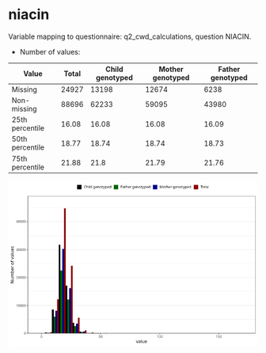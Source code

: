 # niacin
Variable mapping to questionnaire: q2_cwd_calculations, question NIACIN.
- Number of values:

| Value | Total | Child genotyped | Mother genotyped | Father genotyped |
| ----- | ----- | --------------- | ---------------- | ---------------- |
| Missing | 24927 | 13198 | 12674 | 6238 |
| Non-missing | 88696 | 62233 | 59095 | 43980 |
| 25th percentile | 16.08 | 16.08 | 16.08 | 16.09 |
| 50th percentile | 18.77 | 18.74 | 18.74 | 18.73 |
| 75th percentile | 21.88 | 21.8 | 21.79 | 21.76 |



![](niacin_n.png)




